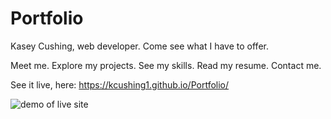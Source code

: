 # Portfolio

Kasey Cushing, web developer. Come see what I have to offer.

Meet me. Explore my projects. See my skills. Read my resume. Contact me.

See it live, here: https://kcushing1.github.io/Portfolio/

![demo of live site](./assets/images/portfolio2.gif)
